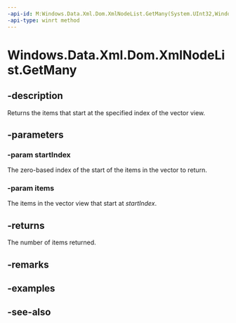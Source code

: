 ----api-id: M:Windows.Data.Xml.Dom.XmlNodeList.GetMany(System.UInt32,Windows.Data.Xml.Dom.IXmlNode[])
-api-type: winrt method
---<!-- Method syntaxpublic uint GetMany(System.UInt32 startIndex, Windows.Data.Xml.Dom.IXmlNode[] items)--># Windows.Data.Xml.Dom.XmlNodeList.GetMany## -descriptionReturns the items that start at the specified index of the vector view.## -parameters### -param startIndexThe zero-based index of the start of the items in the vector to return.### -param itemsThe items in the vector view that start at *startIndex*.## -returnsThe number of items returned.## -remarks## -examples## -see-also